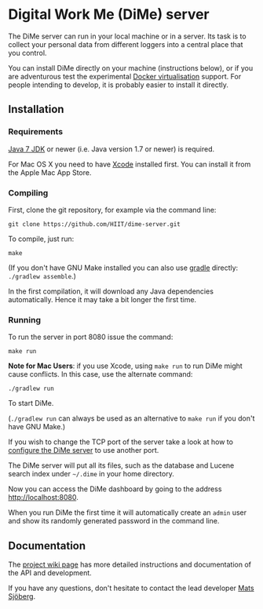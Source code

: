 # Digital Work Me (DiMe) server

The DiMe server can run in your local machine or in a server. Its task
is to collect your personal data from different loggers into a central
place that you control.

You can install DiMe directly on your machine (instructions below), or
if you are adventurous test the experimental
[Docker virtualisation](https://github.com/HIIT/dime-server/wiki/Docker)
support. For people intending to develop, it is probably easier to
install it directly.

## Installation

### Requirements

[Java 7 JDK][1] or newer (i.e. Java version 1.7 or newer) is required.

For Mac OS X you need to have
[Xcode](https://developer.apple.com/xcode/) installed first. You can
install it from the Apple Mac App Store.

### Compiling

First, clone the git repository, for example via the command line:

    git clone https://github.com/HIIT/dime-server.git

To compile, just run:

    make

(If you don't have GNU Make installed you can also use [gradle][4]
directly: `./gradlew assemble`.)

In the first compilation, it will download any Java dependencies
automatically. Hence it may take a bit longer the first time.

### Running

To run the server in port 8080 issue the command:

    make run
    
**Note for Mac Users**: if you use Xcode, using `make run` to run DiMe might cause conflicts. In this case, use the alternate command:

	./gradlew run
	
To start DiMe.

(`./gradlew run` can always be used as an alternative to `make run` if you don't have GNU Make.)

If you wish to change the TCP port of the server take a look at how to
[configure the DiMe server][2] to use another port.

The DiMe server will put all its files, such as the database and
Lucene search index under `~/.dime` in your home directory.

Now you can access the DiMe dashboard by going to the address
<http://localhost:8080>.

When you run DiMe the first time it will automatically create an
`admin` user and show its randomly generated password in the command
line.

## Documentation

The [project wiki page][3] has more detailed instructions and
documentation of the API and development.

If you have any questions, don't hesitate to contact the lead
developer [Mats Sjöberg](mailto:mats.sjoberg@helsinki.fi).

[1]: http://www.oracle.com/technetwork/java/javase/downloads/index.html
[2]: https://github.com/HIIT/dime-server/wiki/Configuration
[3]: https://github.com/HIIT/dime-server/wiki
[4]: http://gradle.org/
